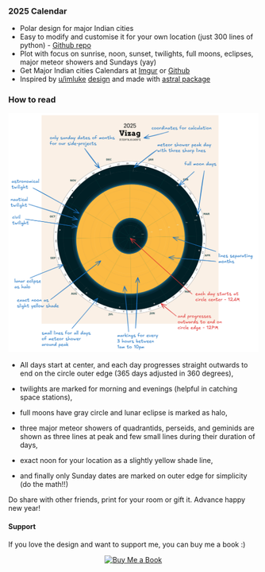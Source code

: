 ### 2025 Calendar

- Polar design for major Indian cities
- Easy to modify and customise it for your own location (just 300 lines of python) - [Github repo](https://github.com/vizagite/calendar)
- Plot with focus on sunrise, noon, sunset, twilights, full moons, eclipses, major meteor showers and Sundays (yay)
- Get Major Indian cities Calendars at [Imgur](https://imgur.com/a/qBfTGRh) or [Github](https://github.com/vizagite/calendar/tree/main/results)
- Inspired by [u/imluke](https://www.reddit.com/user/imluke) [design](https://www.sunlightcalendar.com/design) and made with [astral package](https://github.com/sffjunkie/astral)

### How to read

![Calendar instruction](vizag_explain.png)

- All days start at center, and each day progresses straight outwards to end on the circle outer edge (365 days adjusted in 360 degrees),

- twilights are marked for morning and evenings (helpful in catching space stations), 

- full moons have gray circle and lunar eclipse is marked as halo, 

- three major meteor showers of quadrantids, perseids, and geminids are shown as three lines at peak and few small lines during their duration of days, 

- exact noon for your location as a slightly yellow shade line,

- and finally only Sunday dates are marked on outer edge for simplicity (do the math!!)

Do share with other friends, print for your room or gift it. Advance happy new year!

#### Support

If you love the design and want to support me, you can buy me a book :)

<p align="center">
  <a href="https://buymeacoffee.com/vizagite" target="_blank">
    <img src="https://images-boson.vercel.app/buymebook.png" alt="Buy Me a Book" style="height: 35px;">
  </a>
</p>
